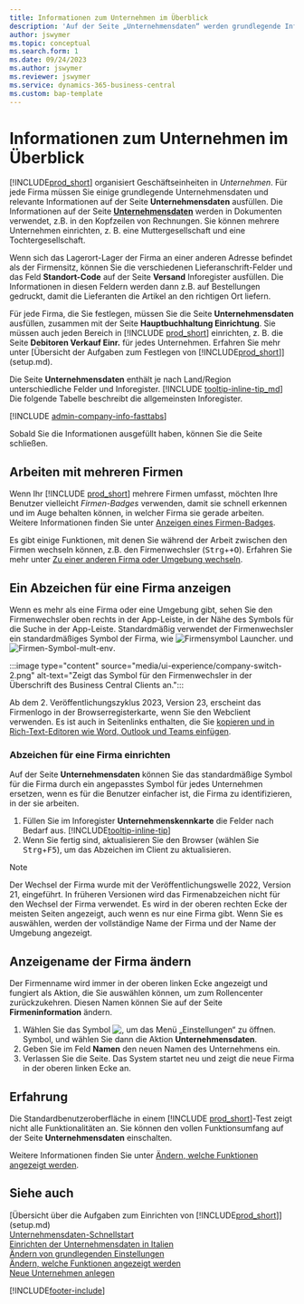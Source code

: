 ```yaml
---
title: Informationen zum Unternehmen im Überblick
description: 'Auf der Seite „Unternehmensdaten“ werden grundlegende Informationen für eine Geschäftseinheit angegeben, z. B. Name, Adressen und Versandinformationen.'
author: jswymer
ms.topic: conceptual
ms.search.form: 1
ms.date: 09/24/2023
ms.author: jswymer
ms.reviewer: jswymer
ms.service: dynamics-365-business-central
ms.custom: bap-template
---
```


# <a name="company-information-overview"></a>Informationen zum Unternehmen im Überblick

[!INCLUDE[prod_short](includes/prod_short.md)] organisiert Geschäftseinheiten in *Unternehmen*. Für jede Firma müssen Sie einige grundlegende Unternehmensdaten und relevante Informationen auf der Seite **Unternehmensdaten** ausfüllen. Die Informationen auf der Seite [**Unternehmensdaten**](https://businesscentral.dynamics.com/?page=1) werden in Dokumenten verwendet, z.B. in den Kopfzeilen von Rechnungen. Sie können mehrere Unternehmen einrichten, z. B. eine Muttergesellschaft und eine Tochtergesellschaft.  

Wenn sich das Lagerort-Lager der Firma an einer anderen Adresse befindet als der Firmensitz, können Sie die verschiedenen Lieferanschrift-Felder und das Feld **Standort-Code** auf der Seite **Versand** Inforegister ausfüllen. Die Informationen in diesen Feldern werden dann z.B. auf Bestellungen gedruckt, damit die Lieferanten die Artikel an den richtigen Ort liefern.  

Für jede Firma, die Sie festlegen, müssen Sie die Seite **Unternehmensdaten** ausfüllen, zusammen mit der Seite **Hauptbuchhaltung Einrichtung**. Sie müssen auch jeden Bereich in [!INCLUDE [prod_short](includes/prod_short.md)] einrichten, z. B. die Seite **Debitoren Verkauf Einr.** für jedes Unternehmen. Erfahren Sie mehr unter [Übersicht der Aufgaben zum Festlegen von [!INCLUDE[prod_short](includes/prod_short.md)]](setup.md).  

Die Seite **Unternehmensdaten** enthält je nach Land/Region unterschiedliche Felder und Inforegister. [!INCLUDE [tooltip-inline-tip_md](includes/tooltip-inline-tip_md.md)] Die folgende Tabelle beschreibt die allgemeinsten Inforegister.

[!INCLUDE [admin-company-info-fasttabs](includes/admin-company-info-fasttabs.md)]

Sobald Sie die Informationen ausgefüllt haben, können Sie die Seite schließen.  

## <a name="working-with-multiple-companies"></a>Arbeiten mit mehreren Firmen

Wenn Ihr [!INCLUDE [prod_short](includes/prod_short.md)] mehrere Firmen umfasst, möchten Ihre Benutzer vielleicht *Firmen-Badges* verwenden, damit sie schnell erkennen und im Auge behalten können, in welcher Firma sie gerade arbeiten. Weitere Informationen finden Sie unter [Anzeigen eines Firmen-Badges](#badge).

Es gibt einige Funktionen, mit denen Sie während der Arbeit zwischen den Firmen wechseln können, z.B. den Firmenwechsler (<kbd>Strg</kbd>+<kbd>+O</kbd>). Erfahren Sie mehr unter [Zu einer anderen Firma oder Umgebung wechseln](ui-organization-switch.md).

## <a name="display-a-company-badge"></a><a name="badge"></a>Ein Abzeichen für eine Firma anzeigen

Wenn es mehr als eine Firma oder eine Umgebung gibt, sehen Sie den Firmenwechsler oben rechts in der App-Leiste, in der Nähe des Symbols für die Suche in der App-Leiste. Standardmäßig verwendet der Firmenwechsler ein standardmäßiges Symbol der Firma, wie ![Firmensymbol Launcher.](media/ui-experience/company-icon.png "Zeigt das Symbol für den Wechsel der Firma an, das verwendet wird, wenn es nur eine Umgebung gibt") und ![Firmen-Symbol-mult-env](media/ui-experience/company-icon-multi-env.png "Zeigt das Symbol für den Wechsler der Firma an, wenn es mehrere Umgebungen gibt").

:::image type="content" source="media/ui-experience/company-switch-2.png" alt-text="Zeigt das Symbol für den Firmenwechsler in der Überschrift des Business Central Clients an.":::  

Ab dem 2. Veröffentlichungszyklus 2023, Version 23, erscheint das Firmenlogo in der Browserregisterkarte, wenn Sie den Webclient verwenden. Es ist auch in Seitenlinks enthalten, die Sie [kopieren und in Rich-Text-Editoren wie Word, Outlook und Teams einfügen](across-share-data-features.md#copying-a-link).
 
### <a name="set-the-company-badge"></a>Abzeichen für eine Firma einrichten

Auf der Seite **Unternehmensdaten** können Sie das standardmäßige Symbol für die Firma durch ein angepasstes Symbol für jedes Unternehmen ersetzen, wenn es für die Benutzer einfacher ist, die Firma zu identifizieren, in der sie arbeiten.

1. Füllen Sie im Inforegister **Unternehmenskennkarte** die Felder nach Bedarf aus. [!INCLUDE[tooltip-inline-tip](includes/tooltip-inline-tip_md.md)]
2. Wenn Sie fertig sind, aktualisieren Sie den Browser (wählen Sie <kbd>Strg</kbd>+<kbd>F5</kbd>), um das Abzeichen im Client zu aktualisieren.  

> [!NOTE]
> Der Wechsel der Firma wurde mit der Veröffentlichungswelle 2022, Version 21, eingeführt. In früheren Versionen wird das Firmenabzeichen nicht für den Wechsel der Firma verwendet. Es wird in der oberen rechten Ecke der meisten Seiten angezeigt, auch wenn es nur eine Firma gibt. Wenn Sie es auswählen, werden der vollständige Name der Firma und der Name der Umgebung angezeigt.

## <a name="change-company-display-name"></a>Anzeigename der Firma ändern

Der Firmenname wird immer in der oberen linken Ecke angezeigt und fungiert als Aktion, die Sie auswählen können, um zum Rollencenter zurückzukehren. Diesen Namen können Sie auf der Seite **Firmeninformation** ändern.

1. Wählen Sie das Symbol ![, um das Menü „Einstellungen“ zu öffnen.](media/ui-experience/settings_icon_small.png) Symbol, und wählen Sie dann die Aktion **Unternehmensdaten**.
2. Geben Sie im Feld **Namen** den neuen Namen des Unternehmens ein.
3. Verlassen Sie die Seite. Das System startet neu und zeigt die neue Firma in der oberen linken Ecke an.

## <a name="experience"></a>Erfahrung

Die Standardbenutzeroberfläche in einem [!INCLUDE [prod_short](includes/prod_short.md)]-Test zeigt nicht alle Funktionalitäten an. Sie können den vollen Funktionsumfang auf der Seite **Unternehmensdaten** einschalten.  

Weitere Informationen finden Sie unter [Ändern, welche Funktionen angezeigt werden](ui-experiences.md).  

## <a name="see-also"></a>Siehe auch

[Übersicht über die Aufgaben zum Einrichten von [!INCLUDE[prod_short](includes/prod_short.md)]](setup.md)  
[Unternehmensdaten-Schnellstart](quick-start-company-information.md)  
[Einrichten der Unternehmensdaten in Italien](LocalFunctionality/Italy/how-to-set-up-company-information.md)  
[Ändern von grundlegenden Einstellungen](ui-change-basic-settings.md)  
[Ändern, welche Funktionen angezeigt werden](ui-experiences.md)  
[Neue Unternehmen anlegen](about-new-company.md)  

[!INCLUDE[footer-include](includes/footer-banner.md)]
